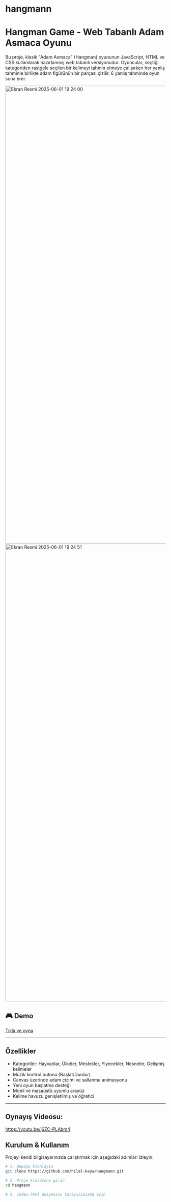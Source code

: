 # hangmann

# Hangman Game - Web Tabanlı Adam Asmaca Oyunu

Bu proje, klasik "Adam Asmaca" (Hangman) oyununun JavaScript, HTML ve CSS kullanılarak hazırlanmış web tabanlı versiyonudur. Oyuncular, seçtiği kategoriden rastgele seçilen bir kelimeyi tahmin etmeye çalışırken her yanlış tahminle birlikte adam figürünün bir parçası çizilir. 6 yanlış tahminde oyun sona erer.


<img width="1440" alt="Ekran Resmi 2025-06-01 19 24 00" src="https://github.com/user-attachments/assets/8b0a1122-62b0-49b4-a476-7add5dafecaf" />

<img width="1440" alt="Ekran Resmi 2025-06-01 19 24 51" src="https://github.com/user-attachments/assets/5872e9d7-0200-4c88-89cc-a21d109755bc" />


## 🎮 Demo  
 [Tıkla ve oyna](https://hilal-kaya.github.io/hangmann)

---

## Özellikler

-  Kategoriler: Hayvanlar, Ülkeler, Meslekler, Yiyecekler, Nesneler, Gelişmiş kelimeler
-  Müzik kontrol butonu (Başlat/Durdur)
-  Canvas üzerinde adam çizimi ve sallanma animasyonu
-  Yeni oyun başlatma desteği
-  Mobil ve masaüstü uyumlu arayüz
-  Kelime havuzu genişletilmiş ve öğretici

---
## Oynayış Videosu:
https://youtu.be/j6ZC-PLAbm4

## Kurulum & Kullanım

Projeyi kendi bilgisayarınızda çalıştırmak için aşağıdaki adımları izleyin:

```bash
# 1. Depoyu klonlayın
git clone https://github.com/hilal-kaya/hangmann.git

# 2. Proje klasörüne girin
cd hangmann

# 3. index.html dosyasını tarayıcınızda açın
